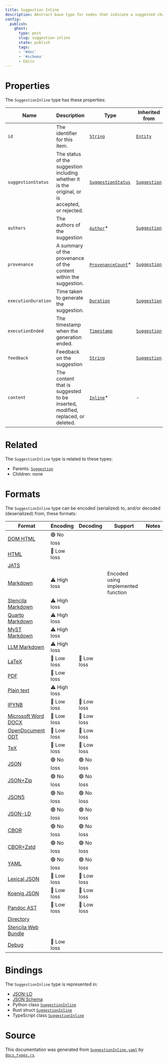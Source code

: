 ```yaml
---
title: Suggestion Inline
description: Abstract base type for nodes that indicate a suggested change to inline content.
config:
  publish:
    ghost:
      type: post
      slug: suggestion-inline
      state: publish
      tags:
      - '#doc'
      - '#schema'
      - Edits
---
```


# Properties

The `SuggestionInline` type has these properties:

| Name                | Description                                                                                     | Type                                                                                    | Inherited from                                                             | `JSON-LD @id`                                | Aliases                                    |
| ------------------- | ----------------------------------------------------------------------------------------------- | --------------------------------------------------------------------------------------- | -------------------------------------------------------------------------- | -------------------------------------------- | ------------------------------------------ |
| `id`                | The identifier for this item.                                                                   | [`String`](https://stencila.ghost.io/docs/reference/schema/string)                      | [`Entity`](https://stencila.ghost.io/docs/reference/schema/entity)         | [`schema:id`](https://schema.org/id)         | -                                          |
| `suggestionStatus`  | The status of the suggestion including whether it is the original, or is accepted, or rejected. | [`SuggestionStatus`](https://stencila.ghost.io/docs/reference/schema/suggestion-status) | [`Suggestion`](https://stencila.ghost.io/docs/reference/schema/suggestion) | `stencila:suggestionStatus`                  | `suggestion-status`, `suggestion_status`   |
| `authors`           | The authors of the suggestion                                                                   | [`Author`](https://stencila.ghost.io/docs/reference/schema/author)*                     | [`Suggestion`](https://stencila.ghost.io/docs/reference/schema/suggestion) | [`schema:author`](https://schema.org/author) | `author`                                   |
| `provenance`        | A summary of the provenance of the content within the suggestion.                               | [`ProvenanceCount`](https://stencila.ghost.io/docs/reference/schema/provenance-count)*  | [`Suggestion`](https://stencila.ghost.io/docs/reference/schema/suggestion) | `stencila:provenance`                        | -                                          |
| `executionDuration` | Time taken to generate the suggestion.                                                          | [`Duration`](https://stencila.ghost.io/docs/reference/schema/duration)                  | [`Suggestion`](https://stencila.ghost.io/docs/reference/schema/suggestion) | `stencila:executionDuration`                 | `execution-duration`, `execution_duration` |
| `executionEnded`    | The timestamp when the generation ended.                                                        | [`Timestamp`](https://stencila.ghost.io/docs/reference/schema/timestamp)                | [`Suggestion`](https://stencila.ghost.io/docs/reference/schema/suggestion) | `stencila:executionEnded`                    | `execution-ended`, `execution_ended`       |
| `feedback`          | Feedback on the suggestion                                                                      | [`String`](https://stencila.ghost.io/docs/reference/schema/string)                      | [`Suggestion`](https://stencila.ghost.io/docs/reference/schema/suggestion) | `stencila:feedback`                          | -                                          |
| `content`           | The content that is suggested to be inserted, modified, replaced, or deleted.                   | [`Inline`](https://stencila.ghost.io/docs/reference/schema/inline)*                     | -                                                                          | `stencila:content`                           | -                                          |

# Related

The `SuggestionInline` type is related to these types:

- Parents: [`Suggestion`](https://stencila.ghost.io/docs/reference/schema/suggestion)
- Children: none

# Formats

The `SuggestionInline` type can be encoded (serialized) to, and/or decoded (deserialized) from, these formats:

| Format                                                                       | Encoding     | Decoding   | Support                            | Notes |
| ---------------------------------------------------------------------------- | ------------ | ---------- | ---------------------------------- | ----- |
| [DOM HTML](https://stencila.ghost.io/docs/reference/formats/dom.html)        | 🟢 No loss    |            |                                    |
| [HTML](https://stencila.ghost.io/docs/reference/formats/html)                | 🔷 Low loss   |            |                                    |
| [JATS](https://stencila.ghost.io/docs/reference/formats/jats)                |              |            |                                    |
| [Markdown](https://stencila.ghost.io/docs/reference/formats/md)              | ⚠️ High loss |            | Encoded using implemented function |
| [Stencila Markdown](https://stencila.ghost.io/docs/reference/formats/smd)    | ⚠️ High loss |            |                                    |
| [Quarto Markdown](https://stencila.ghost.io/docs/reference/formats/qmd)      | ⚠️ High loss |            |                                    |
| [MyST Markdown](https://stencila.ghost.io/docs/reference/formats/myst)       | ⚠️ High loss |            |                                    |
| [LLM Markdown](https://stencila.ghost.io/docs/reference/formats/llmd)        | ⚠️ High loss |            |                                    |
| [LaTeX](https://stencila.ghost.io/docs/reference/formats/latex)              | 🔷 Low loss   | 🔷 Low loss |                                    |
| [PDF](https://stencila.ghost.io/docs/reference/formats/pdf)                  | 🔷 Low loss   |            |                                    |
| [Plain text](https://stencila.ghost.io/docs/reference/formats/text)          | ⚠️ High loss |            |                                    |
| [IPYNB](https://stencila.ghost.io/docs/reference/formats/ipynb)              | 🔷 Low loss   | 🔷 Low loss |                                    |
| [Microsoft Word DOCX](https://stencila.ghost.io/docs/reference/formats/docx) | 🔷 Low loss   | 🔷 Low loss |                                    |
| [OpenDocument ODT](https://stencila.ghost.io/docs/reference/formats/odt)     | 🔷 Low loss   | 🔷 Low loss |                                    |
| [TeX](https://stencila.ghost.io/docs/reference/formats/tex)                  | 🔷 Low loss   | 🔷 Low loss |                                    |
| [JSON](https://stencila.ghost.io/docs/reference/formats/json)                | 🟢 No loss    | 🟢 No loss  |                                    |
| [JSON+Zip](https://stencila.ghost.io/docs/reference/formats/json.zip)        | 🟢 No loss    | 🟢 No loss  |                                    |
| [JSON5](https://stencila.ghost.io/docs/reference/formats/json5)              | 🟢 No loss    | 🟢 No loss  |                                    |
| [JSON-LD](https://stencila.ghost.io/docs/reference/formats/jsonld)           | 🟢 No loss    | 🟢 No loss  |                                    |
| [CBOR](https://stencila.ghost.io/docs/reference/formats/cbor)                | 🟢 No loss    | 🟢 No loss  |                                    |
| [CBOR+Zstd](https://stencila.ghost.io/docs/reference/formats/cbor.zstd)      | 🟢 No loss    | 🟢 No loss  |                                    |
| [YAML](https://stencila.ghost.io/docs/reference/formats/yaml)                | 🟢 No loss    | 🟢 No loss  |                                    |
| [Lexical JSON](https://stencila.ghost.io/docs/reference/formats/lexical)     | 🔷 Low loss   | 🔷 Low loss |                                    |
| [Koenig JSON](https://stencila.ghost.io/docs/reference/formats/koenig)       | 🔷 Low loss   | 🔷 Low loss |                                    |
| [Pandoc AST](https://stencila.ghost.io/docs/reference/formats/pandoc)        | 🔷 Low loss   | 🔷 Low loss |                                    |
| [Directory](https://stencila.ghost.io/docs/reference/formats/directory)      |              |            |                                    |
| [Stencila Web Bundle](https://stencila.ghost.io/docs/reference/formats/swb)  |              |            |                                    |
| [Debug](https://stencila.ghost.io/docs/reference/formats/debug)              | 🔷 Low loss   |            |                                    |

# Bindings

The `SuggestionInline` type is represented in:

- [JSON-LD](https://stencila.org/SuggestionInline.jsonld)
- [JSON Schema](https://stencila.org/SuggestionInline.schema.json)
- Python class [`SuggestionInline`](https://github.com/stencila/stencila/blob/main/python/python/stencila/types/suggestion_inline.py)
- Rust struct [`SuggestionInline`](https://github.com/stencila/stencila/blob/main/rust/schema/src/types/suggestion_inline.rs)
- TypeScript class [`SuggestionInline`](https://github.com/stencila/stencila/blob/main/ts/src/types/SuggestionInline.ts)

# Source

This documentation was generated from [`SuggestionInline.yaml`](https://github.com/stencila/stencila/blob/main/schema/SuggestionInline.yaml) by [`docs_types.rs`](https://github.com/stencila/stencila/blob/main/rust/schema-gen/src/docs_types.rs).
